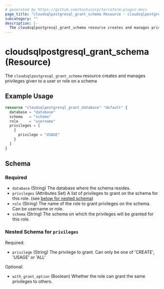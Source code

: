 ```yaml
---
# generated by https://github.com/hashicorp/terraform-plugin-docs
page_title: "cloudsqlpostgresql_grant_schema Resource - cloudsqlpostgresql"
subcategory: ""
description: |-
  The cloudsqlpostgresql_grant_schema resource creates and manages privileges given to a user or role on a schema
---
```


# cloudsqlpostgresql_grant_schema (Resource)

The `cloudsqlpostgresql_grant_schema` resource creates and manages privileges given to a user or role on a schema

## Example Usage

```terraform
resource "cloudsqlpostgresql_grant_database" "default" {
  database = "database"
  schema   = "schema"
  role     = "username"
  privileges = [
    {
      privilege = "USAGE"
    }
  ]
}
```

<!-- schema generated by tfplugindocs -->
## Schema

### Required

- `database` (String) The database where the schema resides.
- `privileges` (Attributes Set) A list of privileges to grant on the schema for this role. (see [below for nested schema](#nestedatt--privileges))
- `role` (String) The name of the role to grant privileges on the schema. Can be username or role.
- `schema` (String) The schema on which the privileges will be granted for this role.

<a id="nestedatt--privileges"></a>
### Nested Schema for `privileges`

Required:

- `privilege` (String) The privilege to grant. Can only be one of 'CREATE', 'USAGE' or 'ALL'

Optional:

- `with_grant_option` (Boolean) Whether the role can grant the same privileges to others.
